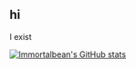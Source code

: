 ## hi
I exist

[![Immortalbean's GitHub stats](https://github-readme-stats.vercel.app/api?username=immortalbean)](https://github.com/anuraghazra/github-readme-stats)
